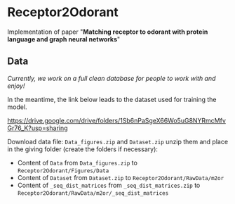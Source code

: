 # Receptor2Odorant
Implementation of paper "**Matching receptor to odorant with protein language and graph neural networks**"

Data
----
*Currently, we work on a full clean database for people to work with and enjoy!*

In the meantime, the link below leads to the dataset used for training the model.

https://drive.google.com/drive/folders/1Sb6nPaSgeX66Wo5uG8NYRmcMfvGr76_K?usp=sharing

Download data file: `Data_figures.zip` and `Dataset.zip` unzip them and place in the giving folder (create the folders if necessary):
  - Content of `Data` from `Data_figures.zip` to `Receptor2Odorant/Figures/Data`
  - Content of `Dataset` from `Dataset.zip` to `Receptor2Odorant/RawData/m2or`
  - Content of `_seq_dist_matrices` from `_seq_dist_matrices.zip` to `Receptor2Odorant/RawData/m2or/_seq_dist_matrices`
